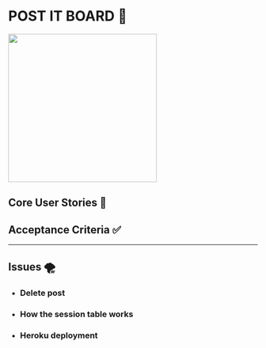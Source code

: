 # POST IT BOARD 📮

<img src='https://media.giphy.com/media/2sXfabsdiWIk54LbMU/giphy.gif' width=300/>

## Core User Stories 📖

## Acceptance Criteria ✅

---

## Issues 🌪️

- ### Delete post

- ### How the session table works

- ### Heroku deployment
